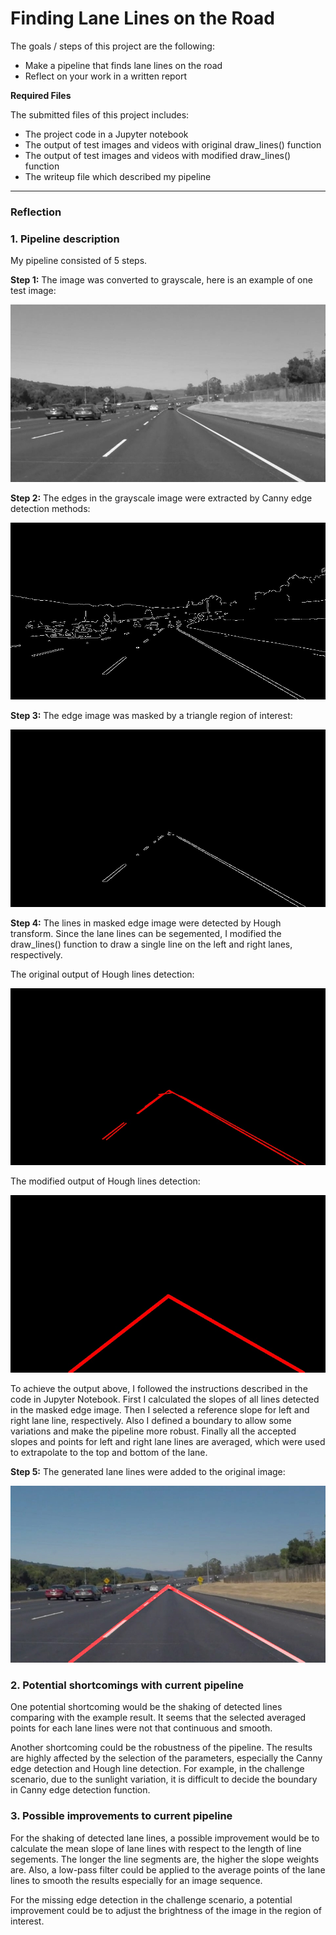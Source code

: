 # **Finding Lane Lines on the Road** 


The goals / steps of this project are the following:
* Make a pipeline that finds lane lines on the road
* Reflect on your work in a written report

**Required Files**

The submitted files of this project includes:
* The project code in a Jupyter notebook
* The output of test images and videos with original draw_lines() function
* The output of test images and videos with modified draw_lines() function
* The writeup file which described my pipeline

[//]: # (Image References)

[image1]: ./test_images_output/solidWhiteCurve_gray.jpg 				"Grayscale"
[image2]: ./test_images_output/solidWhiteCurve_edges.jpg 				"Edges"
[image3]: ./test_images_output/solidWhiteCurve_masked_edges.jpg 		"MaskedEdges"
[image4]: ./test_images_output/solidWhiteCurve_Hough_line_raw.jpg 		"HoughLineRaw"
[image5]: ./test_images_output/solidWhiteCurve_Hough_line_modified.jpg 	"HoughLineModified"
[image6]: ./test_images_output/solidWhiteCurve_output.jpg 				"Output"
---

### Reflection

### 1. Pipeline description

My pipeline consisted of 5 steps. 

**Step 1:** The image was converted to grayscale, here is an example of one test image:

![alt text][image1]

**Step 2:** The edges in the grayscale image were extracted by Canny edge detection methods:

![alt text][image2]

**Step 3:** The edge image was masked by a triangle region of interest:

![alt text][image3]

**Step 4:** The lines in masked edge image were detected by Hough transform. Since the lane lines can be segemented, I modified the draw_lines() function to draw a single line on the left and right lanes, respectively.

The original output of Hough lines detection:

![alt text][image4]

The modified output of Hough lines detection:

![alt text][image5]

To achieve the output above, I followed the instructions described in the code in Jupyter Notebook. First I calculated the slopes of all lines detected in the masked edge image. Then I selected a reference slope for left and right lane line, respectively. Also I defined a boundary to allow some variations and make the pipeline more robust. Finally all the accepted slopes and points for left and right lane lines are averaged, which were used to extrapolate to the top and bottom of the lane.

**Step 5:** The generated lane lines were added to the original image:

![alt text][image6]


### 2. Potential shortcomings with current pipeline

One potential shortcoming would be the shaking of detected lines comparing with the example result. It seems that the selected averaged points for each lane lines were not that continuous and smooth.

Another shortcoming could be the robustness of the pipeline. The results are highly affected by the selection of the parameters, especially the Canny edge detection and Hough line detection. For example, in the challenge scenario, due to the sunlight variation, it is difficult to decide the boundary in Canny edge detection function.


### 3. Possible improvements to current pipeline

For the shaking of detected lane lines, a possible improvement would be to calculate the mean slope of lane lines with respect to the length of line segements. The longer the line segments are, the higher the slope weights are. Also, a low-pass filter could be applied to the average points of the lane lines to smooth the results especially for an image sequence.

For the missing edge detection in the challenge scenario, a potential improvement could be to adjust the brightness of the image in the region of interest. 
